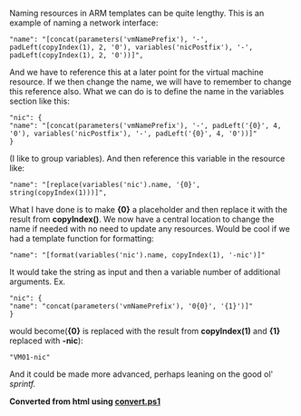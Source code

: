 ﻿Naming resources in ARM templates can be quite lengthy. This is an
example of naming a network interface:

```
"name": "[concat(parameters('vmNamePrefix'), '-', padLeft(copyIndex(1), 2, '0'), variables('nicPostfix'), '-', padLeft(copyIndex(1), 2, '0'))]",
```
And we have to reference this at a later point for the virtual machine
resource. If we then change the name, we will have to remember to change
this reference also.
What we can do is to define the name in the variables section like
this:
```
"nic": {
"name": "[concat(parameters('vmNamePrefix'), '-', padLeft('{0}', 4, '0'), variables('nicPostfix'), '-', padLeft('{0}', 4, '0'))]"
}
```
(I like to group variables). And then reference this variable in the
resource like:
```
"name": "[replace(variables('nic').name, '{0}', string(copyIndex(1)))]",
```
What I have done is to make **{0}** a placeholder and then replace it
with the result from **copyIndex()**. We now have a central location to
change the name if needed with no need to update any resources.
Would be cool if we had a template function for formatting:
```
"name": "[format(variables('nic').name, copyIndex(1), '-nic')]"
```
It would take the string as input and then a variable number of
additional arguments. Ex.
```
"nic": {
"name": "concat(parameters('vmNamePrefix'), '0{0}', '{1}')]"
}
```
would become(**{0}** is replaced with the result from **copyIndex(1)**
and **{1}** replaced with **-nic**):
```
"VM01-nic"
```
And it could be made more advanced, perhaps leaning on the good ol\'
*sprintf.*

**Converted from html using [convert.ps1](https://github.com/spaelling/Blog/blob/master/convert.ps1)**

